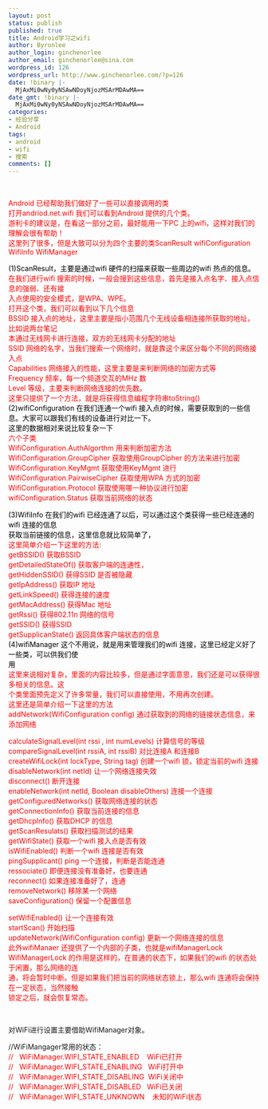 ```yaml
---
layout: post
status: publish
published: true
title: Android学习之wifi
author: Byronlee
author_login: ginchenorlee
author_email: ginchenorlee@sina.com
wordpress_id: 126
wordpress_url: http://www.ginchenorlee.com/?p=126
date: !binary |-
  MjAxMi0wNy0yNSAwNDoyNjozMSArMDAwMA==
date_gmt: !binary |-
  MjAxMi0wNy0yNSAwNDoyNjozMSArMDAwMA==
categories:
- 经验分享
- Android
tags:
- android
- wifi
- 搜索
comments: []
---
```

<p>&nbsp;</p>
<p><span style="color: #ff0000;">Android 已经帮助我们做好了一些可以直接调用的类</span><br />
<span style="color: #ff0000;"> 打开andriod.net.wifi 我们可以看到Android 提供的几个类。</span><br />
<span style="color: #ff0000;"> 游利卡的建议是，在看这一部分之前，最好能用一下PC 上的wifi，这样对我们的理解会很有帮助！</span><br />
<span style="color: #ff0000;"> 这里列了很多，但是大致可以分为四个主要的类ScanResult wifiConfiguration WifiInfo WifiManager</span></p>
<p><span style="color: #000000;">(1)ScanResult，主要是通过wifi 硬件的扫描来获取一些周边的wifi 热点的信息。</span><br />
<span style="color: #ff0000;"> 在我们进行wifi 搜索的时候，一般会搜到这些信息，首先是接入点名字、接入点信息的强弱、还有接</span><br />
<span style="color: #ff0000;"> 入点使用的安全模式，是WPA、WPE。</span><br />
<span style="color: #ff0000;"> 打开这个类，我们可以看到以下几个信息</span><br />
<span style="color: #ff0000;"> BSSID 接入点的地址，这里主要是指小范围几个无线设备相连接所获取的地址，比如说两台笔记</span><br />
<span style="color: #ff0000;"> 本通过无线网卡进行连接，双方的无线网卡分配的地址</span><br />
<span style="color: #ff0000;"> SSID 网络的名字，当我们搜索一个网络时，就是靠这个来区分每个不同的网络接入点</span><br />
<span style="color: #ff0000;"> Capabilities 网络接入的性能，这里主要是来判断网络的加密方式等</span><br />
<span style="color: #ff0000;"> Frequency 频率，每一个频道交互的MHz 数</span><br />
<span style="color: #ff0000;"> Level 等级，主要来判断网络连接的优先数。</span><br />
<span style="color: #ff0000;"> 这里只提供了一个方法，就是将获得信息编程字符串toString()</span><br />
<span style="color: #000000;"> (2)wifiConfiguration 在我们连通一个wifi 接入点的时候，需要获取到的一些信息。大家可以跟我们有线的设备进行对比一下。</span><br />
<span style="color: #000000;"> 这里的数据相对来说比较复杂一下</span><br />
<span style="color: #ff0000;"> 六个子类</span><br />
<span style="color: #ff0000;"> WifiConfiguration.AuthAlgorthm 用来判断加密方法</span><br />
<span style="color: #ff0000;"> WifiConfiguration.GroupCipher 获取使用GroupCipher 的方法来进行加密</span><br />
<span style="color: #ff0000;"> WifiConfiguration.KeyMgmt 获取使用KeyMgmt 进行</span><br />
<span style="color: #ff0000;"> WifiConfiguration.PairwiseCipher 获取使用WPA 方式的加密</span><br />
<span style="color: #ff0000;"> WifiConfiguration.Protocol 获取使用哪一种协议进行加密</span><br />
<span style="color: #ff0000;"> wifiConfiguration.Status 获取当前网络的状态</span></p>
<p><span style="color: #000000;">(3)WifiInfo 在我们的wifi 已经连通了以后，可以通过这个类获得一些已经连通的wifi 连接的信息</span><br />
<span style="color: #000000;"> 获取当前链接的信息，这里信息就比较简单了，</span><br />
<span style="color: #ff0000;"> 这里简单介绍一下这里的方法:</span><br />
<span style="color: #ff0000;"> getBSSID() 获取BSSID</span><br />
<span style="color: #ff0000;"> getDetailedStateOf() 获取客户端的连通性，</span><br />
<span style="color: #ff0000;"> getHiddenSSID() 获得SSID 是否被隐藏</span><br />
<span style="color: #ff0000;"> getIpAddress() 获取IP 地址</span><br />
<span style="color: #ff0000;"> getLinkSpeed() 获得连接的速度</span><br />
<span style="color: #ff0000;"> getMacAddress() 获得Mac 地址</span><br />
<span style="color: #ff0000;"> getRssi() 获得802.11n 网络的信号</span><br />
<span style="color: #ff0000;"> getSSID() 获得SSID</span><br />
<span style="color: #ff0000;"> getSupplicanState() 返回具体客户端状态的信息</span><br />
<span style="color: #000000;"> (4)wifiManager 这个不用说，就是用来管理我们的wifi 连接，这里已经定义好了一些类，可以供我们使</span><br />
<span style="color: #000000;"> 用</span><br />
<span style="color: #ff0000;"> 这里来说相对复杂，里面的内容比较多，但是通过字面意思，我们还是可以获得很多相关的信息。这</span><br />
<span style="color: #ff0000;"> 个类里面预先定义了许多常量，我们可以直接使用，不用再次创建。</span><br />
<span style="color: #ff0000;"> 这里还是简单介绍一下这里的方法</span><br />
<span style="color: #ff0000;"> addNetwork(WifiConfiguration config) 通过获取到的网络的链接状态信息，来添加网络</span></p>
<p><span style="color: #ff0000;">calculateSignalLevel(int rssi , int numLevels) 计算信号的等级</span><br />
<span style="color: #ff0000;"> compareSignalLevel(int rssiA, int rssiB) 对比连接A 和连接B</span><br />
<span style="color: #ff0000;"> createWifiLock(int lockType, String tag) 创建一个wifi 锁，锁定当前的wifi 连接</span><br />
<span style="color: #ff0000;"> disableNetwork(int netId) 让一个网络连接失效</span><br />
<span style="color: #ff0000;"> disconnect() 断开连接</span><br />
<span style="color: #ff0000;"> enableNetwork(int netId, Boolean disableOthers) 连接一个连接</span><br />
<span style="color: #ff0000;"> getConfiguredNetworks() 获取网络连接的状态</span><br />
<span style="color: #ff0000;"> getConnectionInfo() 获取当前连接的信息</span><br />
<span style="color: #ff0000;"> getDhcpInfo() 获取DHCP 的信息</span><br />
<span style="color: #ff0000;"> getScanResulats() 获取扫描测试的结果</span><br />
<span style="color: #ff0000;"> getWifiState() 获取一个wifi 接入点是否有效</span><br />
<span style="color: #ff0000;"> isWifiEnabled() 判断一个wifi 连接是否有效</span><br />
<span style="color: #ff0000;"> pingSupplicant() ping 一个连接，判断是否能连通</span><br />
<span style="color: #ff0000;"> ressociate() 即便连接没有准备好，也要连通</span><br />
<span style="color: #ff0000;"> reconnect() 如果连接准备好了，连通</span><br />
<span style="color: #ff0000;"> removeNetwork() 移除某一个网络</span><br />
<span style="color: #ff0000;"> saveConfiguration() 保留一个配置信息</span></p>
<p><span style="color: #ff0000;">setWifiEnabled() 让一个连接有效</span><br />
<span style="color: #ff0000;"> startScan() 开始扫描</span><br />
<span style="color: #ff0000;"> updateNetwork(WifiConfiguration config) 更新一个网络连接的信息</span><br />
<span style="color: #ff0000;"> 此外wifiManaer 还提供了一个内部的子类，也就是wifiManagerLock</span><br />
<span style="color: #ff0000;"> WifiManagerLock 的作用是这样的，在普通的状态下，如果我们的wifi 的状态处于闲置，那么网络的连</span><br />
<span style="color: #ff0000;"> 通，将会暂时中断。但是如果我们把当前的网络状态锁上，那么wifi 连通将会保持在一定状态，当然接触</span><br />
<span style="color: #ff0000;"> 锁定之后，就会恢复常态。</span></p>
<p>&nbsp;</p>
<p>对WiFi进行设置主要借助WifiManager对象。</p>
<p>//WiFiMangager常用的状态：<br />
<span style="color: #ff0000;">//   WiFiManager.WIFI_STATE_ENABLED    WiFi已打开</span><br />
<span style="color: #ff0000;">//   WiFiManager.WIFI_STATE_ENABLING   WiFi打开中</span><br />
<span style="color: #ff0000;">//   WiFiManager.WIFI_STATE_DISABLING  WiFi关闭中</span><br />
<span style="color: #ff0000;">//   WiFiManager.WIFI_STATE_DISABLED   WiFi已关闭</span><br />
<span style="color: #ff0000;">//   WiFiManager.WIFI_STATE_UNKNOWN    未知的WiFi状态</span></p>
<p>&nbsp;</p>
